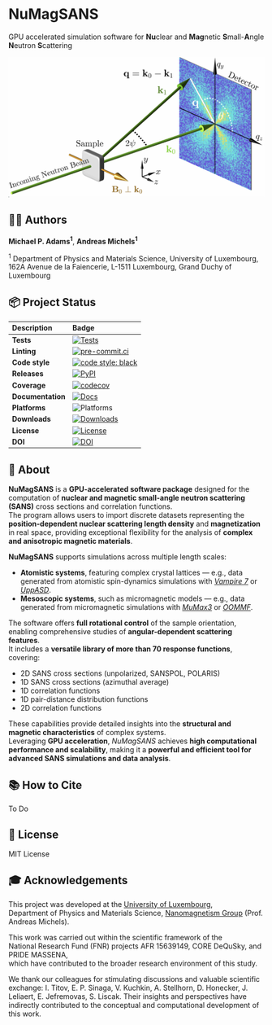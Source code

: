 # NuMagSANS
GPU accelerated simulation software for **Nu**clear and **Mag**netic **S**mall-**A**ngle **N**eutron **S**cattering

![NuMagSANS schematic](fig1.png)

## 🧑‍🔬 Authors
**Michael P. Adams<sup>1</sup>**, **Andreas Michels<sup>1</sup>**

<sup>1</sup> Department of Physics and Materials Science, University of Luxembourg, 162A Avenue de la Faiencerie, L-1511 Luxembourg, Grand Duchy of Luxembourg


## 📦 Project Status

| **Description** | **Badge** |
|:-----------------|:----------|
| **Tests** | [![Tests](https://img.shields.io/github/actions/workflow/status/AdamsMP92/NuMagSANS/.github/workflows/tests.yml?label=tests)](https://github.com/AdamsMP92/NuMagSANS/actions) |
| **Linting** | [![pre-commit.ci](https://results.pre-commit.ci/badge/github/YOUR_USERNAME/NuMagSANS/main.svg)](https://results.pre-commit.ci/latest/github/YOUR_USERNAME/NuMagSANS/main) |
| **Code style** | [![code style: black](https://img.shields.io/badge/code%20style-black-000000.svg)](https://github.com/psf/black) |
| **Releases** | [![PyPI](https://img.shields.io/pypi/v/numagsans.svg)](https://pypi.org/project/numagsans/) |
| **Coverage** | [![codecov](https://codecov.io/gh/YOUR_USERNAME/NuMagSANS/branch/main/graph/badge.svg)](https://codecov.io/gh/YOUR_USERNAME/NuMagSANS) |
| **Documentation** | [![Docs](https://img.shields.io/badge/docs-latest-blue.svg)](https://adamsmp92.github.io/NuMagSANS/) |
| **Platforms** | ![Platforms](https://img.shields.io/badge/platform-linux%20%7C%20macOS%20%7C%20windows-lightgrey) |
| **Downloads** | [![Downloads](https://img.shields.io/pypi/dm/numagsans.svg)](https://pypistats.org/packages/numagsans) |
| **License** | [![License](https://img.shields.io/badge/license-MIT-green.svg)](LICENSE) |
| **DOI** | [![DOI](https://zenodo.org/badge/DOI/10.5281/zenodo.xxxxxxx.svg)](https://doi.org/10.5281/zenodo.xxxxxxx) |


## 🧠 About

**NuMagSANS** is a **GPU-accelerated software package** designed for the computation of **nuclear and magnetic small-angle neutron scattering (SANS)** cross sections and correlation functions.  
The program allows users to import discrete datasets representing the **position-dependent nuclear scattering length density** and **magnetization** in real space, providing exceptional flexibility for the analysis of **complex and anisotropic magnetic materials**.

**NuMagSANS** supports simulations across multiple length scales:  
- **Atomistic systems**, featuring complex crystal lattices — e.g., data generated from atomistic spin-dynamics simulations with [*Vampire 7*](https://vampire.york.ac.uk/) or [*UppASD*](https://github.com/UppASD/UppASD.git).  
- **Mesoscopic systems**, such as micromagnetic models — e.g., data generated from micromagnetic simulations with [*MuMax3*](https://mumax.github.io/) or [*OOMMF*](https://math.nist.gov/oommf/).  

The software offers **full rotational control** of the sample orientation, enabling comprehensive studies of **angular-dependent scattering features**.  
It includes a **versatile library of more than 70 response functions**, covering:

- 2D SANS cross sections (unpolarized, SANSPOL, POLARIS)
- 1D SANS cross sections (azimuthal average)
- 1D correlation functions
- 1D pair-distance distribution functions
- 2D correlation functions

These capabilities provide detailed insights into the **structural and magnetic characteristics** of complex systems.  
Leveraging **GPU acceleration**, *NuMagSANS* achieves **high computational performance and scalability**, making it a **powerful and efficient tool for advanced SANS simulations and data analysis**.

## 📚 How to Cite
To Do

## 🧾 License
MIT License

## 🎓 Acknowledgements

This project was developed at the [University of Luxembourg](https://www.uni.lu),  
Department of Physics and Materials Science, [Nanomagnetism Group](https://nanomaglux.com) (Prof. Andreas Michels).

This work was carried out within the scientific framework of the  
National Research Fund (FNR) projects AFR 15639149, CORE DeQuSky, and PRIDE MASSENA,  
which have contributed to the broader research environment of this study.

We thank our colleagues for stimulating discussions and valuable scientific exchange: 
I. Titov,
E. P. Sinaga,
V. Kuchkin,
A. Stellhorn,
D. Honecker,
J. Leliaert,
E. Jefremovas,
S. Liscak.
Their insights and perspectives have indirectly contributed to the conceptual
and computational development of this work.

